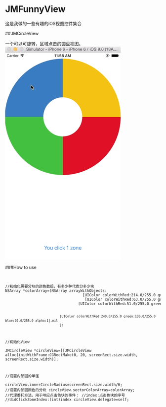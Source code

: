 # JMFunnyView
这是我做的一些有趣的iOS视图控件集合

##JMCircleView

一个可以可旋转，区域点击的圆盘视图。
![demo](https://github.com/jimmyleeking/JMFunnyView/raw/master/DemoShowRes/JMCircleView.gif)

###How to use


<code>
<pre>
//初始化需要分块的颜色数组，有多少种代表分多少块
NSArray *colorArray=[NSArray arrayWithObjects:
                                   [UIColor colorWithRed:214.0/255.0 green:19.0/255.0 blue:33.0/255.0 alpha:1],//read
                                    [UIColor colorWithRed:63.0/255.0 green:183.0/255.0 blue:55.0/255.0 alpha:1],//green
                                 [UIColor colorWithRed:51.0/255.0 green:111.0/255.0 blue:183.0/255.0 alpha:1],
                              
                                 [UIColor colorWithRed:240.0/255.0 green:186.0/255.0 blue:20.0/255.0 alpha:1],nil
                                 ];
//初始化View                              
JMCircleView *circleView=[[JMCircleView alloc]initWithFrame:CGRectMake(0, 20, screenRect.size.width, screenRect.size.width)];  

//设置内部圆的半径      
circleView.innerCircleRadius=screenRect.size.width/6;
//设置内部圆颜色的分块
circleView.sectorColorArray=colorArray;
//代理委托方法，用于响应点击色块的事件：
//index:点击色块的序号
//didClickZoneIndex:(int)index
circleView.delegate=self;
</pre>
</code>


